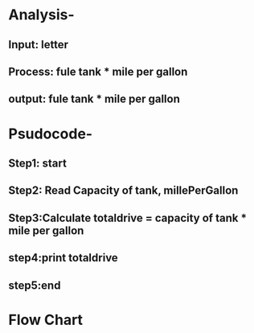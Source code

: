 # Analysis- <br>
## Input: letter <br>
## Process:  fule tank * mile per gallon <br>
## output: fule tank * mile per gallon <br>
# Psudocode- <br>
## Step1: start <br>
## Step2: Read Capacity of tank, millePerGallon <br>
## Step3:Calculate totaldrive = capacity of tank * mile per gallon  <br>
## step4:print totaldrive <br>
## step5:end <br>
# Flow Chart <br>
